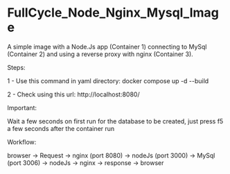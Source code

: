 # FullCycle_Node_Nginx_Mysql_Image
A simple image with a Node.Js app (Container 1) connecting to MySql (Container 2) and using a reverse proxy with nginx (Container 3). 



Steps:

1 - Use this command in yaml directory: docker compose up -d --build

2 - Check using this url: http://localhost:8080/



Important:

Wait a few seconds on first run for the database to be created, just press f5 a few seconds after the container run


Workflow:

browser -> Request -> nginx (port 8080) -> nodeJs (port 3000) -> MySql (port 3006) -> nodeJs -> nginx -> response -> browser